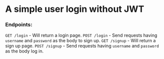 # A simple user login without JWT

### Endpoints:

`GET /login`    - Will return a login page.
`POST /login`   - Send requests having `username` and `password` as the body to sign up.
`GET /signup`   - Will return a sign up page.
`POST /signup`  - Send requests having `username` and `password` as the body log in.
